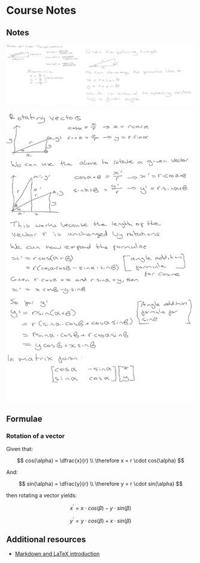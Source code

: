# Course Notes

## Notes

![Trigonometry Review](1-trig-review-notes.png "Trigonometry Review Notes")

![Rotating Vectors](2-rotating-vectors.png "Rotating Vectors Notes")

## Formulae

### Rotation of a vector

Given that:

$$
cos(\alpha) = \dfrac{x}{r} \\
\therefore x = r \cdot cos(\alpha)
$$

And:

$$
sin(\alpha) = \dfrac{y}{r} \\
\therefore y = r \cdot sin(\alpha)
$$

then rotating a vector yields:

$$
x^ \prime = x \cdot cos(\beta) - y \cdot sin(\beta)
$$

$$
y^ \prime = y \cdot cos(\beta) + x \cdot sin(\beta)
$$

## Additional resources

* [Markdown and LaTeX introduction](https://ashki23.github.io/markdown-latex.html)
